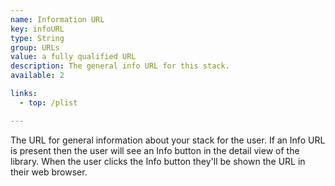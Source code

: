 ```yaml
---
name: Information URL
key: infoURL
type: String
group: URLs
value: a fully qualified URL
description: The general info URL for this stack.
available: 2

links:
  - top: /plist

---
```

The URL for general information about your stack for the user.
If an Info URL is present then the user will see an Info button in the detail view of the library. When the user clicks the Info button they'll be shown the URL in their web browser.
